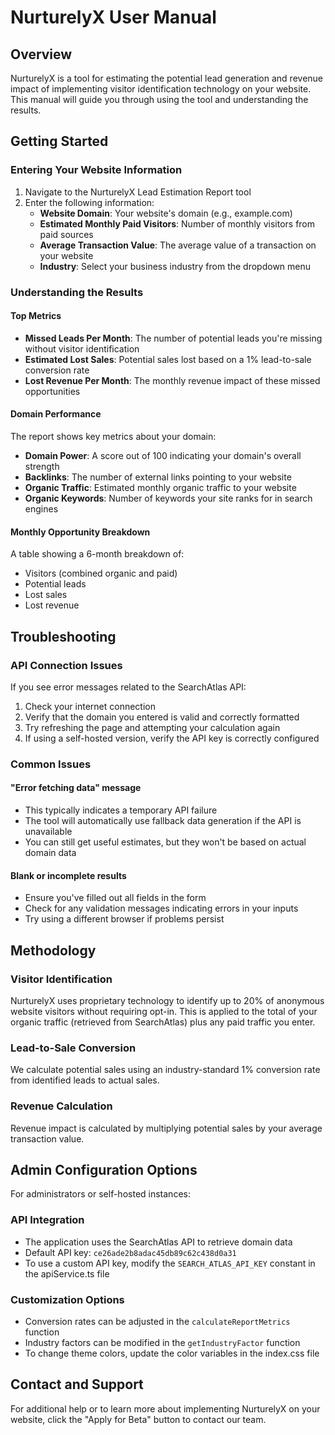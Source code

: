 
# NurturelyX User Manual

## Overview
NurturelyX is a tool for estimating the potential lead generation and revenue impact of implementing visitor identification technology on your website. This manual will guide you through using the tool and understanding the results.

## Getting Started

### Entering Your Website Information
1. Navigate to the NurturelyX Lead Estimation Report tool
2. Enter the following information:
   - **Website Domain**: Your website's domain (e.g., example.com)
   - **Estimated Monthly Paid Visitors**: Number of monthly visitors from paid sources
   - **Average Transaction Value**: The average value of a transaction on your website
   - **Industry**: Select your business industry from the dropdown menu

### Understanding the Results

#### Top Metrics
- **Missed Leads Per Month**: The number of potential leads you're missing without visitor identification
- **Estimated Lost Sales**: Potential sales lost based on a 1% lead-to-sale conversion rate
- **Lost Revenue Per Month**: The monthly revenue impact of these missed opportunities

#### Domain Performance
The report shows key metrics about your domain:
- **Domain Power**: A score out of 100 indicating your domain's overall strength
- **Backlinks**: The number of external links pointing to your website
- **Organic Traffic**: Estimated monthly organic traffic to your website
- **Organic Keywords**: Number of keywords your site ranks for in search engines

#### Monthly Opportunity Breakdown
A table showing a 6-month breakdown of:
- Visitors (combined organic and paid)
- Potential leads
- Lost sales
- Lost revenue

## Troubleshooting

### API Connection Issues
If you see error messages related to the SearchAtlas API:
1. Check your internet connection
2. Verify that the domain you entered is valid and correctly formatted
3. Try refreshing the page and attempting your calculation again
4. If using a self-hosted version, verify the API key is correctly configured

### Common Issues

#### "Error fetching data" message
- This typically indicates a temporary API failure
- The tool will automatically use fallback data generation if the API is unavailable
- You can still get useful estimates, but they won't be based on actual domain data

#### Blank or incomplete results
- Ensure you've filled out all fields in the form
- Check for any validation messages indicating errors in your inputs
- Try using a different browser if problems persist

## Methodology

### Visitor Identification
NurturelyX uses proprietary technology to identify up to 20% of anonymous website visitors without requiring opt-in. This is applied to the total of your organic traffic (retrieved from SearchAtlas) plus any paid traffic you enter.

### Lead-to-Sale Conversion
We calculate potential sales using an industry-standard 1% conversion rate from identified leads to actual sales.

### Revenue Calculation
Revenue impact is calculated by multiplying potential sales by your average transaction value.

## Admin Configuration Options

For administrators or self-hosted instances:

### API Integration
- The application uses the SearchAtlas API to retrieve domain data
- Default API key: `ce26ade2b8adac45db89c62c438d0a31`
- To use a custom API key, modify the `SEARCH_ATLAS_API_KEY` constant in the apiService.ts file

### Customization Options
- Conversion rates can be adjusted in the `calculateReportMetrics` function
- Industry factors can be modified in the `getIndustryFactor` function
- To change theme colors, update the color variables in the index.css file

## Contact and Support
For additional help or to learn more about implementing NurturelyX on your website, click the "Apply for Beta" button to contact our team.
